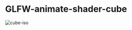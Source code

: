 # GLFW-animate-shader-cube

![cube-iso](https://user-images.githubusercontent.com/26413252/36899388-c98ec514-1e16-11e8-8172-2d8b0d0e8da4.png)
